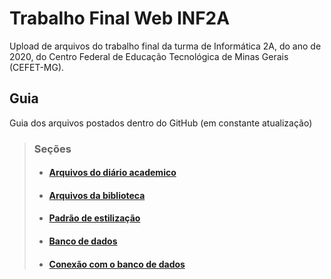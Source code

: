 # Trabalho Final Web INF2A 
Upload de arquivos do trabalho final da turma de Informática 2A, do ano de 2020, do Centro Federal de Educação Tecnológica de Minas Gerais (CEFET-MG).

## Guia
 Guia dos arquivos postados dentro do GitHub (em constante atualização)
 
> ###  Seções
>  - #### [Arquivos do diário academico](https://github.com/IzabelaAAndrade/TrabalhoFinalWebINF2A/tree/main/diario_academico)
>  - #### [Arquivos da biblioteca](https://github.com/IzabelaAAndrade/TrabalhoFinalWebINF2A/tree/main/biblioteca) 
>  - #### [Padrão de estilização](https://github.com/IzabelaAAndrade/TrabalhoFinalWebINF2A/tree/main/padrao_estilizacao) 
>  - #### [Banco de dados](https://github.com/IzabelaAAndrade/TrabalhoFinalWebINF2A/tree/main/Bancos_de_Dados)
>  - #### [Conexão com o banco de dados](https://github.com/IzabelaAAndrade/TrabalhoFinalWebINF2A/tree/main/DB_init)

